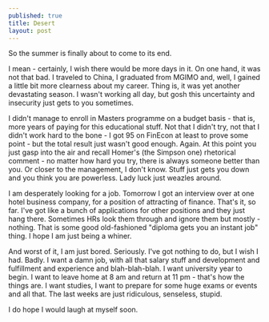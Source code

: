 ```yaml
---
published: true
title: Desert
layout: post
---
```

So the summer is finally about to come to its end.

I mean - certainly, I wish there would be more days in it. On one hand, it was not that bad. I traveled to China, I graduated from MGIMO and, well, I gained a little bit more clearness about my career. Thing is, it was yet another devastating season. I wasn't working all day, but gosh this uncertainty and insecurity just gets to you sometimes. 

I didn't manage to enroll in Masters programme on a budget basis - that is, more years of paying for this educational stuff. Not that I didn't try, not that I didn't work hard to the bone - I got 95 on FinEcon at least to prove some point - but the total result just wasn't good enough. Again. At this point you just gasp into the air and recall Homer's (the Simpson one) rhetorical comment - no matter how hard you try, there is always someone better than you. Or closer to the management, I don't know. Stuff just gets you down and you think you are powerless. Lady luck just weazles around.

I am desperately looking for a job. Tomorrow I got an interview over at one hotel business company, for a position of attracting of finance. That's it, so far. I've got like a bunch of applications for other positions and they just hang there. Sometimes HRs look them through and ignore them but mostly - nothing. That is some good old-fashioned "diploma gets you an instant job" thing. I hope I am just being a whiner.

And worst of it, I am just bored. Seriously. I've got nothing to do, but I wish I had. Badly. I want a damn job, with all that salary stuff and development and fulfillment and experience and blah-blah-blah. I want university year to begin. I want to leave home at 8 am and return at 11 pm - that's how the things are. I want studies, I want to prepare for some huge exams or events and all that. The last weeks are just ridiculous, senseless, stupid.

I do hope I would laugh at myself soon. 
